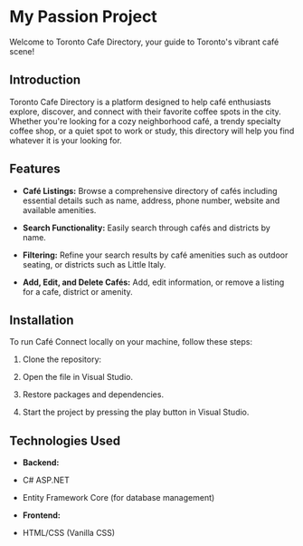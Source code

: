 # My Passion Project

Welcome to Toronto Cafe Directory, your guide to Toronto's vibrant café scene!

## Introduction

Toronto Cafe Directory is a platform designed to help café enthusiasts explore, discover, and connect with their favorite coffee spots in the city. Whether you're looking for a cozy neighborhood café, a trendy specialty coffee shop, or a quiet spot to work or study, this directory will help you find whatever it is your looking for.

## Features

- **Café Listings:** Browse a comprehensive directory of cafés including essential details such as name, address, phone number, website and available amenities.
  
- **Search Functionality:** Easily search through cafés and districts by name.
  
- **Filtering:** Refine your search results by café amenities such as outdoor seating, or districts such as Little Italy.
  
- **Add, Edit, and Delete Cafés:** Add, edit information, or remove a listing for a cafe, district or amenity.

## Installation

To run Café Connect locally on your machine, follow these steps:

1. Clone the repository:
   
3. Open the file in Visual Studio.

4. Restore packages and dependencies.

5. Start the project by pressing the play button in Visual Studio.

## Technologies Used

- **Backend:**
- C# ASP.NET
- Entity Framework Core (for database management)

- **Frontend:**
- HTML/CSS (Vanilla CSS)

